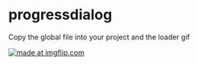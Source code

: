 # progressdialog

Copy the global file into your project and the loader gif 

<a href="https://imgflip.com/gif/24ele2"><img src="https://i.imgflip.com/24ele2.gif" title="made at imgflip.com"/></a>
